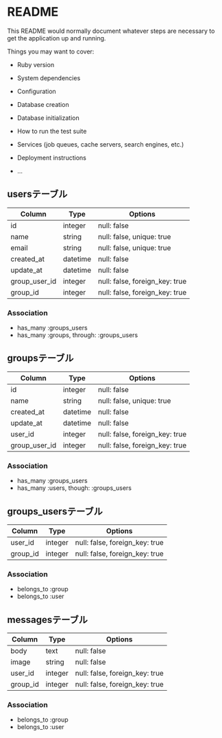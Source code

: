 # README

This README would normally document whatever steps are necessary to get the
application up and running.

Things you may want to cover:

* Ruby version

* System dependencies

* Configuration

* Database creation

* Database initialization

* How to run the test suite

* Services (job queues, cache servers, search engines, etc.)

* Deployment instructions

* ...

## usersテーブル

|Column|Type|Options|
|------|----|-------|
|id|integer|null: false|
|name|string|null: false, unique: true|
|email|string|null: false, unique: true|
|created_at|datetime|null: false|
|update_at|datetime|null: false|
|group_user_id|integer|null: false, foreign_key: true|
|group_id|integer|null: false, foreign_key: true|


### Association
- has_many :groups_users
- has_many :groups, through: :groups_users

## groupsテーブル

|Column|Type|Options|
|------|----|-------|
|id|integer|null: false|
|name|string|null: false, unique: true|
|created_at|datetime|null: false|
|update_at|datetime|null: false|
|user_id|integer|null: false, foreign_key: true|
|group_user_id|integer|null: false, foreign_key: true|

### Association
- has_many :groups_users
- has_many :users, though: :groups_users

## groups_usersテーブル

|Column|Type|Options|
|------|----|-------|
|user_id|integer|null: false, foreign_key: true|
|group_id|integer|null: false, foreign_key: true|

### Association
- belongs_to :group
- belongs_to :user

## messagesテーブル

|Column|Type|Options|
|------|----|-------|
|body|text|null: false|
|image|string|null: false|
|user_id|integer|null: false, foreign_key: true|
|group_id|integer|null: false, foreign_key: true|

### Association
- belongs_to :group
- belongs_to :user
